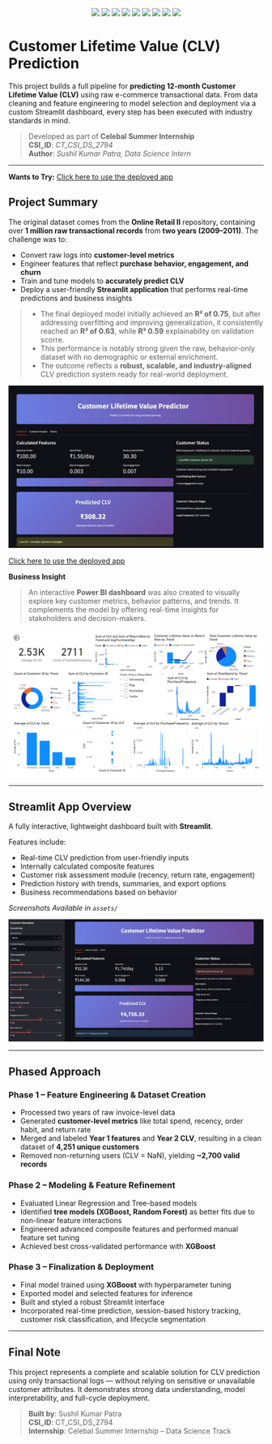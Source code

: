 <p align="center">
  <img src="https://img.shields.io/badge/Python-3776AB?style=for-the-badge&logo=python&logoColor=white"/>
  <img src="https://img.shields.io/badge/Pandas-150458?style=for-the-badge&logo=pandas&logoColor=white"/>
  <img src="https://img.shields.io/badge/XGBoost-EC6C00?style=for-the-badge&logo=xgboost&logoColor=white"/>
  <img src="https://img.shields.io/badge/Scikit--Learn-F7931E?style=for-the-badge&logo=scikit-learn&logoColor=white"/>
  <img src="https://img.shields.io/badge/Streamlit-FF4B4B?style=for-the-badge&logo=streamlit&logoColor=white"/>
  <img src="https://img.shields.io/badge/Numpy-013243?style=for-the-badge&logo=numpy&logoColor=white"/>
  <img src="https://img.shields.io/badge/Matplotlib-11557C?style=for-the-badge&logo=matplotlib&logoColor=white"/>
  <img src="https://img.shields.io/badge/Machine%20Learning-000000?style=for-the-badge&logo=OpenAI&logoColor=white"/>
  <img src="https://img.shields.io/badge/Power%20BI-F2C811?style=for-the-badge&logo=powerbi&logoColor=black"/>
</p>



# Customer Lifetime Value (CLV) Prediction

This project builds a full pipeline for **predicting 12-month Customer Lifetime Value (CLV)** using raw e-commerce transactional data. From data cleaning and feature engineering to model selection and deployment via a custom Streamlit dashboard, every step has been executed with industry standards in mind.

> Developed as part of **Celebal Summer Internship**  
> **CSI_ID**: _CT_CSI_DS_2794_  
> **Author**: _Sushil Kumar Patra, Data Science Intern_

---

**Wants to Try:**
[Click here to use the deployed app](https://customer-lifetime-value-prediction-model-wwq5m8hwz3vyphgpph6wf.streamlit.app/)

## Project Summary

The original dataset comes from the **Online Retail II** repository, containing over **1 million raw transactional records** from **two years (2009–2011)**. The challenge was to:

- Convert raw logs into **customer-level metrics**
- Engineer features that reflect **purchase behavior, engagement, and churn**
- Train and tune models to **accurately predict CLV**
- Deploy a user-friendly **Streamlit application** that performs real-time predictions and business insights

> - The final deployed model initially achieved an **R² of 0.75**, but after addressing overfitting and improving generalization, it consistently reached an **R² of 0.63**, while **R² 0.59** explainability on validation scorre.
> - This performance is notably strong given the raw, behavior-only dataset with no demographic or external enrichment.
> - The outcome reflects a **robust, scalable, and industry-aligned** CLV prediction system ready for real-world deployment.

![InterFace](assets/img(6).jpg)

[Click here to use the deployed app](https://customer-lifetime-value-prediction-model-wwq5m8hwz3vyphgpph6wf.streamlit.app/)

**Business Insight**
> An interactive **Power BI dashboard** was also created to visually explore key customer metrics, behavior patterns, and trends. It complements the model by offering real-time insights for stakeholders and decision-makers.


<img src="assets/img(7).png" alt="Business Insights"/>


---

## Streamlit App Overview

A fully interactive, lightweight dashboard built with **Streamlit**.

Features include:

- Real-time CLV prediction from user-friendly inputs
- Internally calculated composite features
- Customer risk assessment module (recency, return rate, engagement)
- Prediction history with trends, summaries, and export options
- Business recommendations based on behavior

_Screenshots Available in `assets/`_


![History Tracker](assets/img(3).png)

---

## Phased Approach

### Phase 1 – Feature Engineering & Dataset Creation

- Processed two years of raw invoice-level data
- Generated **customer-level metrics** like total spend, recency, order habit, and return rate
- Merged and labeled **Year 1 features** and **Year 2 CLV**, resulting in a clean dataset of **4,251 unique customers**
- Removed non-returning users (CLV = NaN), yielding **~2,700 valid records**

### Phase 2 – Modeling & Feature Refinement

- Evaluated Linear Regression and Tree-based models
- Identified **tree models (XGBoost, Random Forest)** as better fits due to non-linear feature interactions
- Engineered advanced composite features and performed manual feature set tuning
- Achieved best cross-validated performance with **XGBoost**

### Phase 3 – Finalization & Deployment

- Final model trained using **XGBoost** with hyperparameter tuning
- Exported model and selected features for inference
- Built and styled a robust Streamlit interface
- Incorporated real-time prediction, session-based history tracking, customer risk classification, and lifecycle segmentation

---

## Final Note

This project represents a complete and scalable solution for CLV prediction using only transactional logs — without relying on sensitive or unavailable customer attributes. It demonstrates strong data understanding, model interpretability, and full-cycle deployment.

> **Built by**: Sushil Kumar Patra  
> **CSI_ID**: CT_CSI_DS_2794<br> **Internship**: Celebal Summer Internship – Data Science Track

